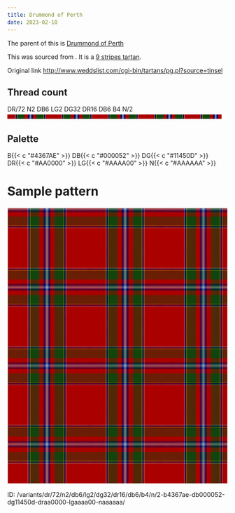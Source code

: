```yaml
---
title: Drummond of Perth
date: 2023-02-18
---
```

The parent of this is [Drummond of Perth](/tartans/dr/72/n2/db6/lg2/dg32/dr16/db6/b4/n/2/)


This was sourced from <no value>.  It is a [9 stripes tartan](/stripes/stripes9/).

Original link http://www.weddslist.com/cgi-bin/tartans/pg.pl?source=tinsel

## Thread count
DR/72 N2 DB6 LG2 DG32 DR16 DB6 B4 N/2
![Sett](sett.png)

## Palette
B{{< c "#4367AE" >}} DB{{< c "#000052" >}} DG{{< c "#11450D" >}} DR{{< c "#AA0000" >}} LG{{< c "#AAAA00" >}} N{{< c "#AAAAAA" >}}

# Sample pattern

![Tartan detail](tartan.png "DR/72 N2 DB6 LG2 DG32 DR16 DB6 B4 N/2 tartan")

ID: /variants/dr/72/n2/db6/lg2/dg32/dr16/db6/b4/n/2-b4367ae-db000052-dg11450d-draa0000-lgaaaa00-naaaaaa/